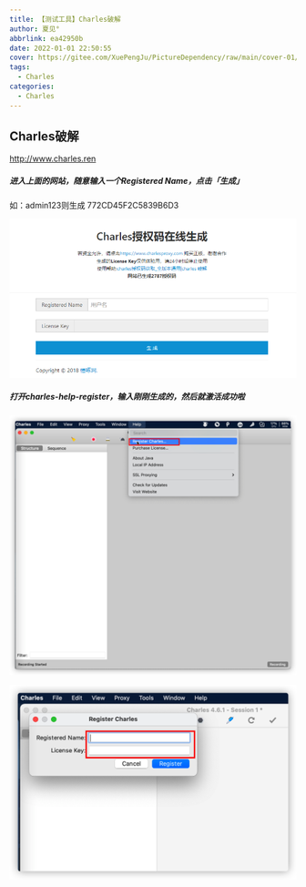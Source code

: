 ```yaml
---
title: 【测试工具】Charles破解
author: 夏见°
abbrlink: ea42950b
date: 2022-01-01 22:50:55
cover: https://gitee.com/XuePengJu/PictureDependency/raw/main/cover-01/1.png
tags:
  - Charles
categories:
  - Charles
---
```

## Charles破解

http://www.charles.ren

##### 进入上面的网站，随意输入一个Registered Name，点击「生成」

如：admin123则生成 772CD45F2C5839B6D3

 ![img](/img/charles_20220101225450.png) 

##### 打开charles-help-register，输入刚刚生成的，然后就激活成功啦

 ![img](/img/8B2FEFE6-9051-432B-BAED-7B76EFA85FE1.png) 

 ![img](/img/1EE1E433-AB1C-436F-95B0-EFDA18C2BE82.png) 